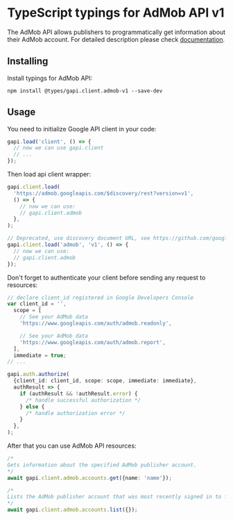 # TypeScript typings for AdMob API v1

The AdMob API allows publishers to programmatically get information about their AdMob account.
For detailed description please check [documentation](https://developers.google.com/admob/api/).

## Installing

Install typings for AdMob API:

```
npm install @types/gapi.client.admob-v1 --save-dev
```

## Usage

You need to initialize Google API client in your code:

```typescript
gapi.load('client', () => {
  // now we can use gapi.client
  // ...
});
```

Then load api client wrapper:

```typescript
gapi.client.load(
  'https://admob.googleapis.com/$discovery/rest?version=v1',
  () => {
    // now we can use:
    // gapi.client.admob
  },
);
```

```typescript
// Deprecated, use discovery document URL, see https://github.com/google/google-api-javascript-client/blob/master/docs/reference.md#----gapiclientloadname----version----callback--
gapi.client.load('admob', 'v1', () => {
  // now we can use:
  // gapi.client.admob
});
```

Don't forget to authenticate your client before sending any request to resources:

```typescript
// declare client_id registered in Google Developers Console
var client_id = '',
  scope = [
    // See your AdMob data
    'https://www.googleapis.com/auth/admob.readonly',

    // See your AdMob data
    'https://www.googleapis.com/auth/admob.report',
  ],
  immediate = true;
// ...

gapi.auth.authorize(
  {client_id: client_id, scope: scope, immediate: immediate},
  authResult => {
    if (authResult && !authResult.error) {
      /* handle successful authorization */
    } else {
      /* handle authorization error */
    }
  },
);
```

After that you can use AdMob API resources: <!-- TODO: make this work for multiple namespaces -->

```typescript
/*
Gets information about the specified AdMob publisher account.
*/
await gapi.client.admob.accounts.get({name: 'name'});

/*
Lists the AdMob publisher account that was most recently signed in to from the AdMob UI. For more information, see https://support.google.com/admob/answer/10243672.
*/
await gapi.client.admob.accounts.list({});
```
